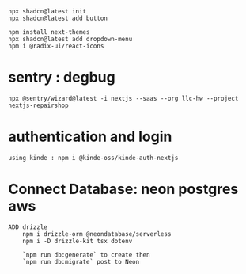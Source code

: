     npx shadcn@latest init
    npx shadcn@latest add button

    npm install next-themes
    npx shadcn@latest add dropdown-menu
    npm i @radix-ui/react-icons

#   sentry : degbug
    npx @sentry/wizard@latest -i nextjs --saas --org llc-hw --project nextjs-repairshop

#   authentication and login
    using kinde : npm i @kinde-oss/kinde-auth-nextjs

#   Connect Database: neon postgres aws
    ADD drizzle
        npm i drizzle-orm @neondatabase/serverless
        npm i -D drizzle-kit tsx dotenv

        `npm run db:generate` to create then 
        `npm run db:migrate` post to Neon